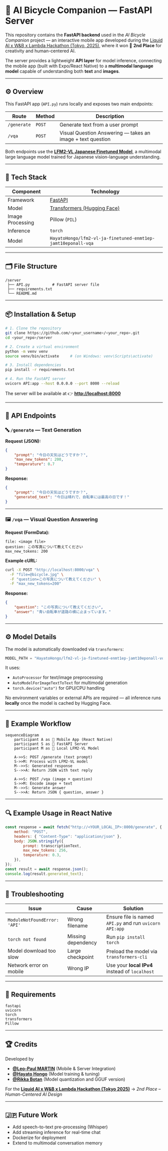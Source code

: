# 🧠 AI Bicycle Companion — FastAPI Server

This repository contains the **FastAPI backend** used in the _AI Bicycle Companion_ project — an interactive mobile app developed during the [Liquid AI x W&B x Lambda Hackathon (Tokyo, 2025)](https://hackathons.liquid.ai/), where it won 🥈 **2nd Place** for creativity and human-centered AI.

The server provides a lightweight **API layer** for model inference, connecting the mobile app (built with Expo/React Native) to a **multimodal language model** capable of understanding both **text** and **images**.

---

## ⚙️ Overview

This FastAPI app (`API.py`) runs locally and exposes two main endpoints:

| Route       | Method | Description                                                |
| ----------- | ------ | ---------------------------------------------------------- |
| `/generate` | `POST` | Generate text from a user prompt                           |
| `/vqa`      | `POST` | Visual Question Answering — takes an image + text question |

Both endpoints use the [**LFM2-VL Japanese Finetuned Model**](https://huggingface.co/HayatoHongo/lfm2-vl-ja-finetuned-enmt1ep-jamt10eponall-vqa), a multimodal large language model trained for Japanese vision-language understanding.

---

## 🧩 Tech Stack

| Component        | Technology                                                                    |
| ---------------- | ----------------------------------------------------------------------------- |
| Framework        | [FastAPI](https://fastapi.tiangolo.com/)                                      |
| Model            | [Transformers (Hugging Face)](https://huggingface.co/docs/transformers/index) |
| Image Processing | Pillow (`PIL`)                                                                |
| Inference        | `torch`                                                                       |
| Model            | `HayatoHongo/lfm2-vl-ja-finetuned-enmt1ep-jamt10eponall-vqa`                  |

---

## 🗂️ File Structure

```
/server
 ├── API.py          # FastAPI server file
 ├── requirements.txt
 └── README.md
```

---

## 📦 Installation & Setup

```bash
# 1. Clone the repository
git clone https://github.com/<your_username>/<your_repo>.git
cd <your_repo>/server

# 2. Create a virtual environment
python -m venv venv
source venv/bin/activate     # (on Windows: venv\Scripts\activate)

# 3. Install dependencies
pip install -r requirements.txt

# 4. Run the FastAPI server
uvicorn API:app --host 0.0.0.0 --port 8000 --reload
```

The server will be available at
👉 **[http://localhost:8000](http://localhost:8000)**

---

## 🧪 API Endpoints

### 🔤 `/generate` — Text Generation

**Request (JSON):**

```json
{
	"prompt": "今日の天気はどうですか？",
	"max_new_tokens": 200,
	"temperature": 0.7
}
```

**Response:**

```json
{
	"prompt": "今日の天気はどうですか？",
	"generated_text": "今日は晴れで、自転車には最高の日です！"
}
```

---

### 🖼️ `/vqa` — Visual Question Answering

**Request (FormData):**

```
file: <image file>
question: この写真について教えてください
max_new_tokens: 200
```

**Example cURL:**

```bash
curl -X POST "http://localhost:8000/vqa" \
  -F "file=@bicycle.jpg" \
  -F "question=この写真について教えてください" \
  -F "max_new_tokens=200"
```

**Response:**

```json
{
	"question": "この写真について教えてください",
	"answer": "青い自転車が道路の横に止まっています。"
}
```

---

## ⚙️ Model Details

The model is automatically downloaded via `transformers`:

```python
MODEL_PATH = "HayatoHongo/lfm2-vl-ja-finetuned-enmt1ep-jamt10eponall-vqa"
```

It uses:

- `AutoProcessor` for text/image preprocessing
- `AutoModelForImageTextToText` for multimodal generation
- `torch.device("auto")` for GPU/CPU handling

No environment variables or external APIs are required —
all inference runs **locally** once the model is cached by Hugging Face.

---

## 🧠 Example Workflow

```mermaid
sequenceDiagram
    participant A as 📱 Mobile App (React Native)
    participant S as 🐍 FastAPI Server
    participant M as 🧩 Local LFM2-VL Model

    A->>S: POST /generate (text prompt)
    S->>M: Process with LFM2-VL model
    M-->>S: Generated response
    S-->>A: Return JSON with text reply

    A->>S: POST /vqa (image + question)
    S->>M: Encode image + text
    M-->>S: Generate answer
    S-->>A: Return JSON { question, answer }
```

---

## 🔍 Example Usage in React Native

```javascript
const response = await fetch("http://<YOUR_LOCAL_IP>:8000/generate", {
	method: "POST",
	headers: { "Content-Type": "application/json" },
	body: JSON.stringify({
		prompt: transcriptionText,
		max_new_tokens: 256,
		temperature: 0.3,
	}),
});
const result = await response.json();
console.log(result.generated_text);
```

---

## 🧰 Troubleshooting

| Issue                        | Cause              | Solution                                                |
| ---------------------------- | ------------------ | ------------------------------------------------------- |
| `ModuleNotFoundError: 'API'` | Wrong filename     | Ensure file is named `API.py` and run `uvicorn API:app` |
| `torch not found`            | Missing dependency | Run `pip install torch`                                 |
| Model download too slow      | Large checkpoint   | Preload the model via `transformers-cli`                |
| Network error on mobile      | Wrong IP           | Use your **local IPv4** instead of `localhost`          |

---

## 🧱 Requirements

```
fastapi
uvicorn
torch
transformers
Pillow
```

---

## 🏆 Credits

Developed by

- **[@Leo-Paul MARTIN](https://github.com/leopaul29)** (Mobile & Server Integration)
- **[@Hayato Hongo](https://huggingface.co/HayatoHongo)** (Model training & tuning)
- **[@Rikka Botan](https://huggingface.co/RikkaBotan)** (Model quantization and GGUF version)

For the **[Liquid AI x W&B x Lambda Hackathon (Tokyo 2025)](https://hackathons.liquid.ai/)**
→ _2nd Place – Human-Centered AI Design_

---

## 🇯🇵 Future Work

- Add speech-to-text pre-processing (Whisper)
- Add streaming inference for real-time chat
- Dockerize for deployment
- Extend to multimodal conversation memory
